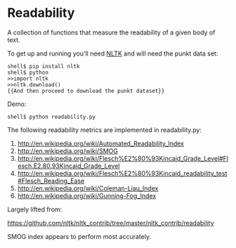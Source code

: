 Readability
====================

A collection of functions that measure the readability of a given body of text.

To get up and running you'll need [NLTK](http://nltk.org/) and will need the punkt
data set:

    shell$ pip install nltk
    shell$ python
    >>import nltk
    >>nltk.download()
    {{And then proceed to download the punkt dataset}}

Demo:

    shell$ python readability.py

The following readability metrics are implemented in readability.py:

1. http://en.wikipedia.org/wiki/Automated_Readability_Index
2. http://en.wikipedia.org/wiki/SMOG
3. http://en.wikipedia.org/wiki/Flesch%E2%80%93Kincaid_Grade_Level#Flesch.E2.80.93Kincaid_Grade_Level
4. http://en.wikipedia.org/wiki/Flesch%E2%80%93Kincaid_readability_test#Flesch_Reading_Ease
5. http://en.wikipedia.org/wiki/Coleman-Liau_Index
6. http://en.wikipedia.org/wiki/Gunning-Fog_Index

Largely lifted from:

https://github.com/nltk/nltk_contrib/tree/master/nltk_contrib/readability

SMOG index appears to perform most accurately.
